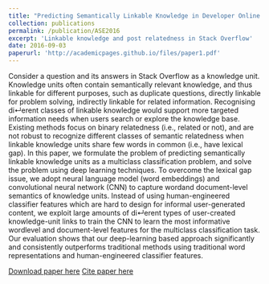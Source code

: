 ```yaml
---
title: "Predicting Semantically Linkable Knowledge in Developer Online Forums via Convolutional Neural Network"
collection: publications
permalink: /publication/ASE2016
excerpt: 'Linkable knowledge and post relatedness in Stack Overflow'
date: 2016-09-03
paperurl: 'http://academicpages.github.io/files/paper1.pdf'
---
```

Consider a question and its answers in Stack Overflow as a knowledge unit. Knowledge units often contain semantically relevant knowledge, and thus linkable for different purposes, such as duplicate questions, directly linkable for problem solving, indirectly linkable for related information. Recognising di↵erent classes of linkable knowledge would support more targeted information needs when users search or explore the knowledge base. Existing methods focus on binary relatedness (i.e., related or not), and are not robust to recognize different classes of semantic relatedness when linkable knowledge units share few words in common (i.e., have lexical gap). In this paper, we formulate the problem of predicting semantically linkable knowledge units as a multiclass classification problem, and solve the problem using deep learning techniques. To overcome the lexical gap issue, we adopt neural language model (word embeddings) and convolutional neural network (CNN) to capture wordand document-level semantics of knowledge units. Instead of using human-engineered classifier features which are hard to design for informal user-generated content, we exploit large amounts of di↵erent types of user-created knowledge-unit links to train the CNN to learn the most informative wordlevel and document-level features for the multiclass classification task. Our evaluation shows that our deep-learning based approach significantly and consistently outperforms traditional methods using traditional word representations and human-engineered classifier features.

[Download paper here](http://academicpages.github.io/files/paper1.pdf)
[Cite paper here](http://academicpages.github.io/files/paper1.pdf)
